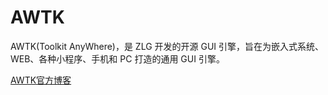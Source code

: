 # AWTK
AWTK(Toolkit AnyWhere)，是 ZLG 开发的开源 GUI 引擎，旨在为嵌入式系统、WEB、各种小程序、手机和 PC 打造的通用 GUI 引擎。

[AWTK官方博客](https://github.com/zlgopen/awtk/blob/master/README_zh.md)